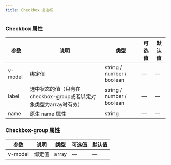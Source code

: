 ```yaml
---
title: Checkbox 复选框
---
```


<ClientOnly>
  <checkbox-demo></checkbox-demo>
</ClientOnly>

### Checkbox 属性

| 参数       | 说明                                          | 类型                        | 可选值 | 默认值 |
|----------|---------------------------------------------|---------------------------|-----|-----|
| v-model | 绑定值                                         | string / number / boolean | —   | —   |
| label    | 选中状态的值（只有在checkbox-group或者绑定对象类型为array时有效） | string / number / boolean | —   | —   |
| name     | 原生 name 属性                                  | string                    | —   | —   |

### Checkbox-group 属性

| 参数       | 说明                                          | 类型                        | 可选值 | 默认值 |
|----------|---------------------------------------------|---------------------------|-----|-----|
| v-model | 绑定值                                         | array                     | —   | —   |
